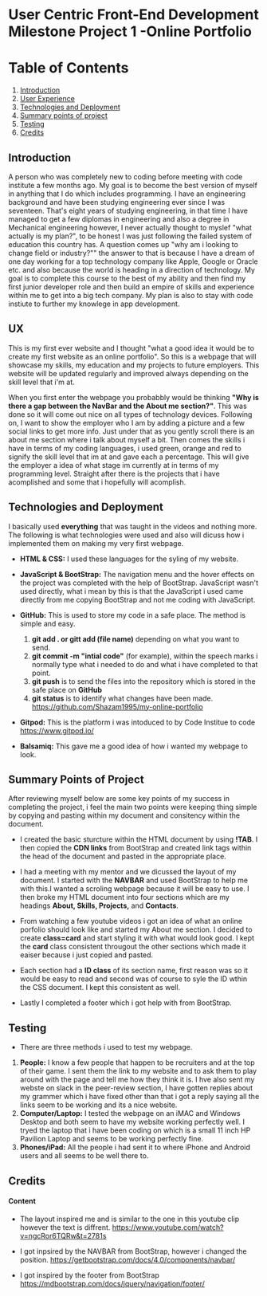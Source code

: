 

# User Centric Front-End Development Milestone Project 1 -Online Portfolio

# Table of Contents

1. [Introduction](#Introduction)
2. [User Experience](#UX)
3. [Technologies and Deployment](#Technologies-and-Deployment)
4. [Summary points of project](#Summary-points-of-project)
5. [Testing](#Testing)
6. [Credits](#Credits)



## Introduction 

A person who was completely new to coding before meeting with code institute a few months ago. My goal is to become the best version of myself in anything that I do which includes programming. I have an engineering background and have been studying engineering ever since I was seventeen. That's eight years of studying engineering, in that time I have managed to get a few diplomas in engineering and also a degree in Mechanical engineering however, I never actually thought to myslef "what actually is my plan?", to be honest I was just following the failed system of education this country has.
A question comes up "why am i looking to change field or industry?"" the answer to that is because I have a dream of one day working for a top technology company like Apple, Google or Oracle etc. and also because the world is heading in a direction of technology. My goal is to complete this course to the best of my ability and then find my first junior developer role and then build an empire of skills and experience within me to get into a big tech company. My plan is also to stay with code instiute to further my knowlege in app development.   

## UX

This is my first ever website and I thought "what a good idea it would be to create my first website as an online portfolio". So this is a webpage that will showcase my skills, my education and my projects to future employers. This website will be updated regularly and improved always depending on the skill level that i'm at. 

When you first enter the webpage you probabbly would be thinking **"Why is there a gap between the NavBar and the About me section?"**. This was done so it will come out nice on all types of technology devices. Following on, I want to show the employer who I am by adding a picture and a few social links to get more info. Just under that as you gently scroll there is an about me section where i talk about myself a bit. Then comes the skills i have in terms of my coding languages, i used green, orange and red to signify the skill level that im at and gave each a percentage. This will give the employer a idea of what stage im currently at in terms of my programming level. Straight after there is the projects that i have acomplished and some that i hopefully will acomplish.   


## Technologies and Deployment
I basically used **everything** that was taught in the videos and nothing more. The following is what technologies were used and also will dicuss how i implemented them on making my very first webpage. 

* **HTML & CSS:** I used these languages for the syling of my website. 
* **JavaScript & BootStrap:** The navigation menu and the hover effects on the project was completed with the help of BootStrap.     JavaScript wasn't used directly, what i mean by this is that the JavaScript i used came directly from me copying BootStrap  and not me coding with JavaScript.

* **GitHub:** This is used to store my code in a safe place. The method is simple and easy. 
    1. **git add . or gitt add (file name)** depending on what you want to send. 
    2. **git commit -m "intial code"** (for example), within the speech marks i normally type what i needed to do and what i have completed to that point.
    3. **git push** is to send the files into the repository which is stored in the safe place on **GitHub**
    4. **git status** is to identify what changes have been made.
https://github.com/Shazam1995/my-online-portfolio
    
* **Gitpod:** This is the platform i was intoduced to by Code Institue to code
https://www.gitpod.io/

* **Balsamiq:** This gave me a good idea of how i wanted my webpage to look. 

## Summary Points of Project 

After reviewing myself below are some key points of my success in completing the project, i feel the main two points were keeping thing simple by copying and pasting within my document and consitency within the document.  

* I created the basic sturcture within the HTML document by using **!TAB**. I then copied the **CDN links** from BootStrap and created link tags within the head of the document and pasted in the appropriate place.

* I had a meeting with my mentor and we dicussed the layout of my document. I started with the **NAVBAR** and used BootStrap to help me with this.I wanted a scroling webpage because it will be easy to use. I then broke my HTML document into four sections which are my headings **About, Skills, Projects,** and **Contacts**.

* From watching a few youtube videos i got an idea of what an online porfolio should look like and started my About me section. I decided to create **class=card** and start styling it with what would look good. I kept the **card** class consistent througout the other sections which made it eaiser because i just copied and pasted. 

* Each section had a **ID class** of its section name, first reason was so it would be easy to read and second was of course to syle the ID wthin the CSS document. I kept this consistent as well. 

* Lastly I completed a footer which i got help with from BootStrap.

## Testing 

* There are three methods i used to test my webpage.
1. **People:** I know a few people that happen to be recruiters and at the top of their game. I sent them the link to my website and to ask them to play around with the page and tell me how they think it is. I hve also sent my webste on slack in the peer-review section, I have gotten replies about my grammer which i have fixed other than that i got a reply saying all the links seem to be working and its a nice website. 
2. **Computer/Laptop:** I tested the webpage on an iMAC and Windows Desktop and both seem to have my website working perfectly well. I tryed the laptop that i have been coding on which is a small 11 inch HP Pavilion Laptop  and seems to be working perfectly fine. 
3. **Phones/iPad:** All the people i had sent it to where iPhone and Android users and all seems to be well there to. 

## Credits 

#### Content 

* The layout inspired me and is similar to the one in this youtube clip however the text is diffrent. 
https://www.youtube.com/watch?v=ngcRor6TQRw&t=2781s

* I got inpsired by the NAVBAR from BootStrap, however i changed the position.
https://getbootstrap.com/docs/4.0/components/navbar/

* I got inspired by the footer from BootStrap 
https://mdbootstrap.com/docs/jquery/navigation/footer/


